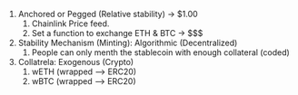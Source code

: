 1. Anchored or Pegged (Relative stability) -> $1.00
   1. Chainlink Price feed.
   2. Set a function to exchange ETH & BTC -> $$$
2. Stability Mechanism (Minting): Algorithmic (Decentralized)
   1. People can only menth the stablecoin with enough collateral (coded) 
3. Collatrela: Exogenous (Crypto)
   1. wETH (wrapped --> ERC20)
   2. wBTC (wrapped --> ERC20)